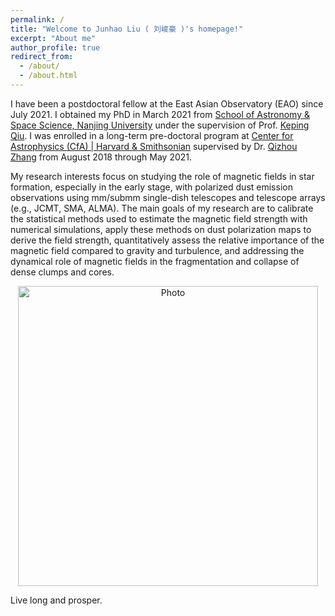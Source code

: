 ```yaml
---
permalink: /
title: "Welcome to Junhao Liu ( 刘峻豪 )'s homepage!"
excerpt: "About me"
author_profile: true
redirect_from: 
  - /about/
  - /about.html
---
```


I have been a postdoctoral fellow at the East Asian Observatory (EAO) since July 2021. I obtained my PhD in March 2021 from [School of Astronomy & Space Science, Nanjing University](https://astronomy.nju.edu.cn) under the supervision of Prof. [Keping Qiu](https://astronomy.nju.edu.cn/szll/szgk/js/20190816/i13834.html). I was enrolled in a long-term pre-doctoral program at [Center for Astrophysics (CfA) \| Harvard & Smithsonian](https://www.cfa.harvard.edu) supervised by Dr. [Qizhou Zhang](https://www.cfa.harvard.edu/~qzhang/) from August 2018 through May 2021.

My research interests focus on studying the role of magnetic fields in star formation, especially in the early stage, with polarized dust emission observations using mm/submm single-dish telescopes and telescope arrays (e.g., JCMT, SMA, ALMA). The main goals of my research are to calibrate the statistical methods used to estimate the magnetic field strength with numerical simulations, apply these methods on dust polarization maps to derive the field strength, quantitatively assess the relative importance of the magnetic field compared to gravity and turbulence, and addressing the dynamical role of magnetic fields in the fragmentation and collapse of dense clumps and cores.

<p align="center">
  <img src="/images/junhao_paris.jpeg?raw=true" alt="Photo" style="width: 480px;"/> 
</p>
Live long and prosper.
